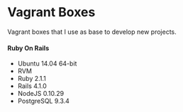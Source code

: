 Vagrant Boxes
=============

Vagrant boxes that I use as base to develop new projects.

#### Ruby On Rails
* Ubuntu 14.04 64-bit
* RVM
* Ruby 2.1.1
* Rails 4.1.0
* NodeJS 0.10.29
* PostgreSQL 9.3.4
